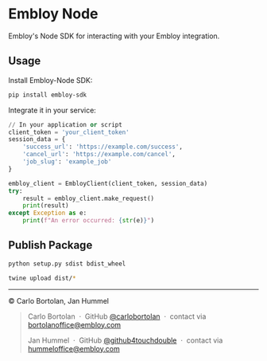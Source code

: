 # Embloy Node

Embloy's Node SDK for interacting with your Embloy integration.

## Usage

Install Embloy-Node SDK:

```Bash
pip install embloy-sdk
```

Integrate it in your service:

```Python
// In your application or script
client_token = 'your_client_token'
session_data = {
    'success_url': 'https://example.com/success',
    'cancel_url': 'https://example.com/cancel',
    'job_slug': 'example_job'
}

embloy_client = EmbloyClient(client_token, session_data)
try:
    result = embloy_client.make_request()
    print(result)
except Exception as e:
    print(f"An error occurred: {str(e)}")
```

## Publish Package
```Bash
python setup.py sdist bdist_wheel

twine upload dist/*
```

---

© Carlo Bortolan, Jan Hummel

> Carlo Bortolan &nbsp;&middot;&nbsp;
> GitHub [@carlobortolan](https://github.com/carlobortolan) &nbsp;&middot;&nbsp;
> contact via [bortolanoffice@embloy.com](mailto:bortolanoffice@embloy.com)
>
> Jan Hummel &nbsp;&middot;&nbsp;
> GitHub [@github4touchdouble](https://github.com/github4touchdouble) &nbsp;&middot;&nbsp;
> contact via [hummeloffice@embloy.com](mailto:hummeloffice@embloy.com)

